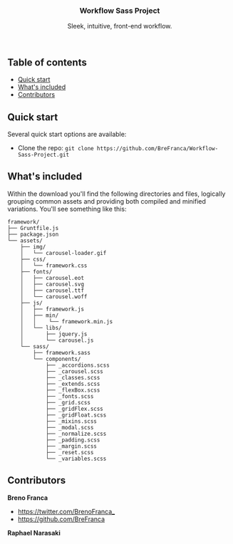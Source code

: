 <p align="center">

  <h3 align="center">Workflow Sass Project</h3>

  <p align="center">
    Sleek, intuitive, front-end workflow.
  </p>
</p>

<br>

## Table of contents

- [Quick start](#quick-start)
- [What's included](#whats-included)
- [Contributors](#contributors)

## Quick start

Several quick start options are available:

- Clone the repo: `git clone https://github.com/BreFranca/Workflow-Sass-Project.git`

## What's included

Within the download you'll find the following directories and files, logically grouping common assets and providing both compiled and minified variations. You'll see something like this:

```
framework/
├── Gruntfile.js
├── package.json
└── assets/
    ├── img/
    │   └── carousel-loader.gif
    ├── css/
    │   └── framework.css
    ├── fonts/
    │   ├── carousel.eot
    │   ├── carousel.svg
    │   ├── carousel.ttf
    │   └── carousel.woff
    ├── js/
    │   ├── framework.js
    │   ├── min/
    │   │    └── framework.min.js
    │   └── libs/
    │       ├── jquery.js
    │       └── carousel.js
    └── sass/
        ├── framework.sass
        └── components/
            ├── _accordions.scss
            ├── _carousel.scss
            ├── _classes.scss
            ├── _extends.scss
            ├── _flexBox.scss
            ├── _fonts.scss
            ├── _grid.scss
            ├── _gridFlex.scss
            ├── _gridFloat.scss
            ├── _mixins.scss
            ├── _modal.scss
            ├── _normalize.scss
            ├── _padding.scss
            ├── _margin.scss
            ├── _reset.scss
            └── _variables.scss

```
## Contributors

**Breno Franca**

- <https://twitter.com/BrenoFranca_>
- <https://github.com/BreFranca>

**Raphael Narasaki**
